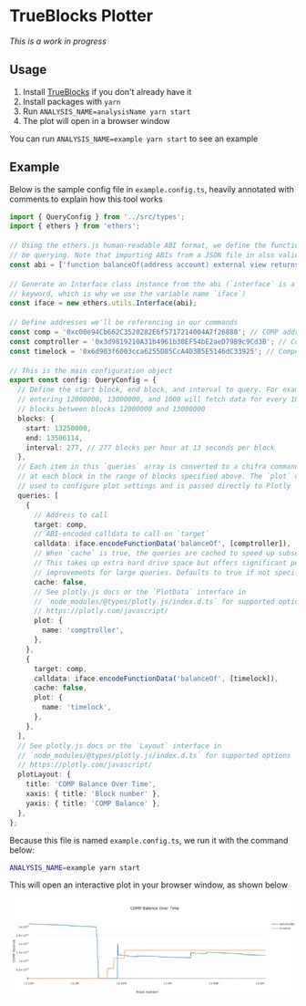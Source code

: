 # TrueBlocks Plotter

_This is a work in progress_

## Usage

1. Install [TrueBlocks](https://github.com/TrueBlocks/trueblocks-core/) if you don't already have it
2. Install packages with `yarn`
3. Run `ANALYSIS_NAME=analysisName yarn start`
4. The plot will open in a browser window

You can run `ANALYSIS_NAME=example yarn start` to see an example

## Example

Below is the sample config file in `example.config.ts`, heavily annotated with comments to explain how this tool works

```typescript
import { QueryConfig } from '../src/types';
import { ethers } from 'ethers';

// Using the ethers.js human-readable ABI format, we define the functions we'll
// be querying. Note that importing ABIs from a JSON file in also valid
const abi = ['function balanceOf(address account) external view returns (uint256)'];

// Generate an Interface class instance from the abi (`interface` is a reserved
// keyword, which is why we use the variable name `iface`)
const iface = new ethers.utils.Interface(abi);

// Define addresses we'll be referencing in our commands
const comp = '0xc00e94Cb662C3520282E6f5717214004A7f26888'; // COMP address
const comptroller = '0x3d9819210A31b4961b30EF54bE2aeD79B9c9Cd3B'; // Compound comptroller address
const timelock = '0x6d903f6003cca6255D85CcA4D3B5E5146dC33925'; // Compound timelock

// This is the main configuration object
export const config: QueryConfig = {
  // Define the start block, end block, and interval to query. For example,
  // entering 12000000, 13000000, and 1000 will fetch data for every 1000
  // blocks between blocks 12000000 and 13000000
  blocks: {
    start: 13250000,
    end: 13506114,
    interval: 277, // 277 blocks per hour at 13 seconds per block
  },
  // Each item in this `queries` array is converted to a chifra command to execute
  // at each block in the range of blocks specified above. The `plot` object is
  // used to configure plot settings and is passed directly to Plotly
  queries: [
    {
      // Address to call
      target: comp,
      // ABI-encoded calldata to call on `target`
      calldata: iface.encodeFunctionData('balanceOf', [comptroller]),
      // When `cache` is true, the queries are cached to speed up subsequent runs.
      // This takes up extra hard drive space but offers significant performance
      // improvements for large queries. Defaults to true if not specified
      cache: false,
      // See plotly.js docs or the `PlotData` interface in
      // `node_modules/@types/plotly.js/index.d.ts` for supported options
      // https://plotly.com/javascript/
      plot: {
        name: 'comptroller',
      },
    },
    {
      target: comp,
      calldata: iface.encodeFunctionData('balanceOf', [timelock]),
      cache: false,
      plot: {
        name: 'timelock',
      },
    },
  ],
  // See plotly.js docs or the `Layout` interface in
  // `node_modules/@types/plotly.js/index.d.ts` for supported options
  // https://plotly.com/javascript/
  plotLayout: {
    title: 'COMP Balance Over Time',
    xaxis: { title: 'Block number' },
    yaxis: { title: 'COMP Balance' },
  },
};
```

Because this file is named `example.config.ts`, we run it with the command below:

```sh
ANALYSIS_NAME=example yarn start
```

This will open an interactive plot in your browser window, as shown below

[![Example](assets/example.gif)](assets/example.gif)

